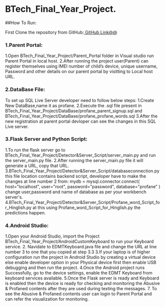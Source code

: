 # BTech_Final_Year_Project.

##How To Run:

First Clone the repository from GitHub:[ GitHub Link@@](https://github.com/mdamaan08/BTech_Final_Year_Project)

### 1.Parent Portal:
1.Open BTech_Final_Year_Project/Parent_Portal folder in Visual studio run Parent Portal in local host.
2.After running the project user(Parent) can register themselves using IMEI number of child’s device, unique username, Password and other details on our parent 
portal by visitting to Local host URL.

### 2.DataBase File:
To set up SQL Live Server developer need to follow below steps:
1.Create New DataBase,name it as profane.
2.Execute the .sql file present in BTech_Final_Year_Project/DataBase/profane_parent_signup.sql and BTech_Final_Year_Project/DataBase/profane_profane_words.sql
3.After the new registration at parent portal devloper can see the changes in this SQL Live server.

### 3.Flask Server and Python Script:
1.To run the flask server go to BTech_Final_Year_Project/Detector&Server_Script/server_main.py and run the server_main.py file.
2.After running the server_main.py file it will generate a URL, copy that URL.
3.BTech_Final_Year_Project/Detector&Server_Script/databaseconnection.py this file location contains backend script, developer have to make the changes at line
number 2 from:
mydb = mysql.connector.connect(
  host="localhost",
  user="root",
  password="password",
  database="profane"
)
change user,password and name of database as per your workbench server's.
4.BTech_Final_Year_Project/Detector&Server_Script/Profane_word_Script_for_Hinglish.py at this using Profane_word_Script_for_Hinglish.py the predictions happen.

### 4.Android Studio:
1.Open your Android Studio, import the Project BTech_Final_Year_Project/AndroidCustomKeyboard to run your Keyboard service.
2. Navidate to EDMTKeyboard.java file and change the URL at line number 3 to one that you copied at step 3.3
3.If your laptop is of higher configuration run the project in Android Studio by creating a virtual device else enable developer option in your Physical 
device first then enable USB debugging and then run the project.
4.Once the Android project runs Successfully, go to the device settings, enable the EDMT Keyboard from keyboard services available.
5.Once the Flask server is ready and Keyboard is enabled then the device is ready for checking and monitoring the Abusive & Profaned contents after they are 
used during texting the messages.
7. To see the Abusive & Profaned contents user can login to Parent Portal and can refer the visualization for monitoring.
